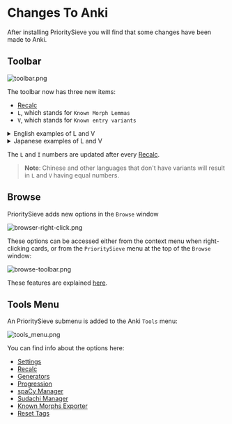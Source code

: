 # Changes To Anki

After installing PrioritySieve you will find that some changes have been made to Anki.

## Toolbar

![toolbar.png](../../img/toolbar.png)

The toolbar now has three new items:

- [Recalc](../usage/recalc.md)
- `L`, which stands for `Known Morph Lemmas`
- `V`, which stands for `Known entry variants`

<details>
  <summary style="display:list-item">English examples of L and V</summary>


<blockquote>

**Each column in the table represents a lemma, and every row in a column contains a different variant of that lemma.**

Knowing the morph in the highlighted cell below would give you L: 1 and V: 1
<div class='morph-variation'>
<table>
    <colgroup>
    <col>
    <col>
    <col>
  </colgroup>
<tr>
    <td>go</td>
    <td>break</td>
    <td>read</td>
    <td>walk</td>
</tr>
<tr>
    <td>went</td>
    <td>broke</td>
    <td>read</td>
    <td>walked</td>
</tr>
<tr>
    <td>going</td>
    <td class="morph-variation-selected_cell">breaking</td>
    <td>reading</td>
    <td>walking</td>
</tr>
<tr>
    <td>gone</td>
    <td>broken</td>
    <td>read</td>
    <td>walked</td>
</tr>
</table>
</div>

Knowing the morphs in the highlighted cells below would give you L: 1 and V: 2

<div class='morph-variation'>
<table>
    <colgroup>
    <col>
    <col>
    <col>
  </colgroup>
<tr>
    <td>go</td>
    <td class="morph-variation-selected_cell">break</td>
    <td>read</td>
    <td>walk</td>
</tr>
<tr>
    <td>went</td>
    <td>broke</td>
    <td>read</td>
    <td>walked</td>
</tr>
<tr>
    <td>going</td>
    <td class="morph-variation-selected_cell">breaking</td>
    <td>reading</td>
    <td>walking</td>
</tr>
<tr>
    <td>gone</td>
    <td>broken</td>
    <td>read</td>
    <td>walked</td>
</tr>
</table>
</div>

Knowing the morphs in the highlighted cells below would give you L: 2 and V: 3

<div class='morph-variation'>
<table>
    <colgroup>
    <col>
    <col>
    <col>
  </colgroup>
<tr>
    <td>go</td>
    <td class="morph-variation-selected_cell">break</td>
    <td>read</td>
    <td>walk</td>
</tr>
<tr>
    <td>went</td>
    <td>broke</td>
    <td>read</td>
    <td class="morph-variation-selected_cell">walked</td>
</tr>
<tr>
    <td>going</td>
    <td class="morph-variation-selected_cell">breaking</td>
    <td>reading</td>
    <td>walking</td>
</tr>
<tr>
    <td>gone</td>
    <td>broken</td>
    <td>read</td>
    <td>walked</td>
</tr>
</table>
</div>

<br>
</blockquote>
</details>


<details>
  <summary style="display:list-item">Japanese examples of L and V</summary>


<blockquote>

**Each column in the table represents a lemma, and every row in a column contains a different variant of that lemma.**

Knowing the morph in the highlighted cell below would give you L: 1 and V: 1
<div class='morph-variation'>
<table>
    <colgroup>
    <col>
    <col>
    <col>
  </colgroup>
<tr>
    <td>ない</td>
    <td>物</td>
    <td>奴</td>
    <td>出</td>
</tr>
<tr>
    <td>ねぇ</td>
    <td>もの</td>
    <td>やつ</td>
    <td>出る</td>
</tr>
<tr>
    <td>ね</td>
    <td class="morph-variation-selected_cell">もん</td>
    <td>ヤツ</td>
    <td>出よう</td>
</tr>
</table>
</div>

Knowing the morphs in the highlighted cells below would give you L: 1 and V: 2

<div class='morph-variation'>
<table>
    <colgroup>
    <col>
    <col>
    <col>
  </colgroup>
<tr>
    <td>ない</td>
    <td class="morph-variation-selected_cell">物</td>
    <td>奴</td>
    <td>出</td>
</tr>
<tr>
    <td>ねぇ</td>
    <td>もの</td>
    <td>やつ</td>
    <td>出る</td>
</tr>
<tr>
    <td>ね</td>
    <td class="morph-variation-selected_cell">もん</td>
    <td>ヤツ</td>
    <td>出よう</td>
</tr>
</table>
</div>

Knowing the morphs in the highlighted cells below would give you L: 2 and V: 3

<div class='morph-variation'>
<table>
    <colgroup>
    <col>
    <col>
    <col>
  </colgroup>
<tr>
    <td>ない</td>
    <td class="morph-variation-selected_cell">物</td>
    <td>奴</td>
    <td>出</td>
</tr>
<tr>
    <td>ねぇ</td>
    <td>もの</td>
    <td>やつ</td>
    <td class="morph-variation-selected_cell">出る</td>
</tr>
<tr>
    <td>ね</td>
    <td class="morph-variation-selected_cell">もん</td>
    <td>ヤツ</td>
    <td>出よう</td>
</tr>
</table>
</div>
<br>
</blockquote>
</details>

The `L` and `I` numbers are updated after every [Recalc](../usage/recalc.md).

> **Note**: Chinese and other languages that don't have variants will result in `L` and `V` having equal numbers.


## Browse

PrioritySieve adds new options in the `Browse` window

![browser-right-click.png](../../img/browser-right-click.png)

These options can be accessed either from the context menu when right-clicking cards, or from the `PrioritySieve` menu at
the top of the `Browse` window:

![browse-toolbar.png](../../img/browse-toolbar.png)

These features are explained [here](../usage/browser.md).

## Tools Menu

An PrioritySieve submenu is added to the Anki `Tools` menu:

![tools_menu.png](../../img/tools_menu.png)

You can find info about the options here:

* [Settings](../setup/settings.md)
* [Recalc](../usage/recalc.md)
* [Generators](../usage/generators.md)
* [Progression](../usage/progression.md)
* [spaCy Manager](../installation/installing-spacy.md)
* [Sudachi Manager](../installation/installing-sudachi.md)
* [Known Morphs Exporter](../usage/known-morphs-exporter.md)
* [Reset Tags](../usage/reset_tags.md)

